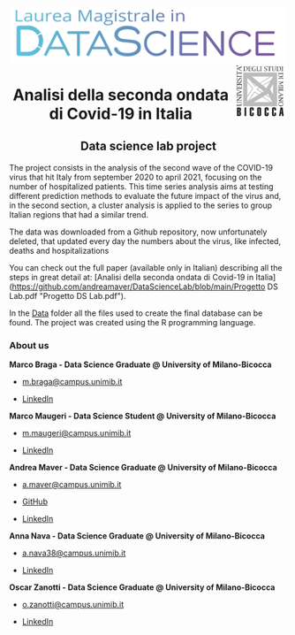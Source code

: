 <p  float="left">

<img  src="https://github.com/andreamaver/DataVisualization/blob/main/images/DSLogo.png"  width = "500"/>

<img  src="https://github.com/andreamaver/DataVisualization/blob/main/images/BicoccaLogo.png"  width = "100"  align="right"/>

</p>

<h1  align="center">Analisi della seconda ondata di Covid-19 in Italia</h1>

<h2  align="center">Data science lab project</h2>

The project consists in the analysis of the second wave of the COVID-19 virus that hit Italy from september 2020 to april 2021, focusing on the number of hospitalized patients. This time series analysis aims at testing different prediction methods to evaluate the future impact of the virus and, in the second section, a cluster analysis is applied to the series to group Italian regions that had a similar trend.

The data was downloaded from a Github repository, now unfortunately deleted, that updated every day the numbers about the virus, like infected, deaths and hospitalizations

You can check out the full paper (available only in Italian) describing all the steps in great detail at: [Analisi della seconda ondata di Covid-19 in Italia](https://github.com/andreamaver/DataScienceLab/blob/main/Progetto DS Lab.pdf  "Progetto DS Lab.pdf").

In the [Data](https://github.com/andreamaver/DataScienceLab/tree/main/Data) folder all the files used to create the final database can be found. The project was created using the R programming language.

### About us
**Marco Braga -  Data Science Graduate @ University of Milano-Bicocca**

* m.braga@campus.unimib.it

* [LinkedIn](https://www.linkedin.com/in/marco-braga-8633aa243/)

**Marco Maugeri -  Data Science Student @ University of Milano-Bicocca**

* m.maugeri@campus.unimib.it

* [LinkedIn](https://www.linkedin.com/in/marco-maugeri-0a2273234/)

**Andrea Maver - Data Science Graduate @ University of Milano-Bicocca**

* a.maver@campus.unimib.it

* [GitHub](https://github.com/andreamaver)

* [LinkedIn](https://www.linkedin.com/in/andrea-maver/)

**Anna Nava - Data Science Graduate @ University of Milano-Bicocca**

* a.nava38@campus.unimib.it

* [LinkedIn](https://www.linkedin.com/in/anna-nava-814692228/)

**Oscar Zanotti - Data Science Graduate @ University of Milano-Bicocca**

* o.zanotti@campus.unimib.it

* [LinkedIn](https://www.linkedin.com/in/oscar-zanotti/)

